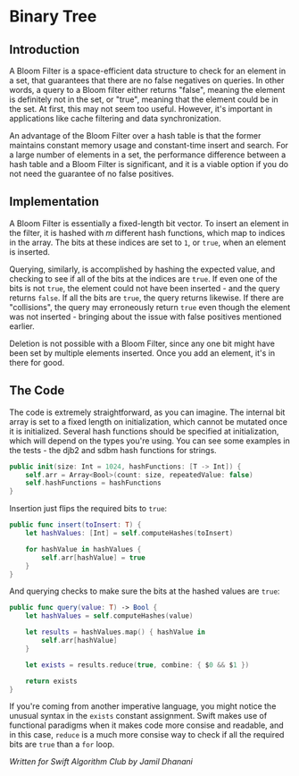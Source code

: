 # Binary Tree

## Introduction

A Bloom Filter is a space-efficient data structure to check for an element in a set, that guarantees that there are no false negatives on queries. In other words, a query to a Bloom filter either returns "false", meaning the element is definitely not in the set, or "true", meaning that the element could be in the set. At first, this may not seem too useful. However, it's important in applications like cache filtering and data synchronization.

An advantage of the Bloom Filter over a hash table is that the former maintains constant memory usage and constant-time insert and search. For a large number of elements in a set, the performance difference between a hash table and a Bloom Filter is significant, and it is a viable option if you do not need the guarantee of no false positives.

## Implementation

A Bloom Filter is essentially a fixed-length bit vector. To insert an element in the filter, it is hashed with *m* different hash functions, which map to indices in the array. The bits at these indices are set to `1`, or `true`, when an element is inserted.

Querying, similarly, is accomplished by hashing the expected value, and checking to see if all of the bits at the indices are `true`. If even one of the bits is not `true`, the element could not have been inserted - and the query returns `false`. If all the bits are `true`, the query returns likewise. If there are "collisions", the query may erroneously return `true` even though the element was not inserted - bringing about the issue with false positives mentioned earlier.

Deletion is not possible with a Bloom Filter, since any one bit might have been set by multiple elements inserted. Once you add an element, it's in there for good.

## The Code

The code is extremely straightforward, as you can imagine. The internal bit array is set to a fixed length on initialization, which cannot be mutated once it is initialized. Several hash functions should be specified at initialization, which will depend on the types you're using. You can see some examples in the tests - the djb2 and sdbm hash functions for strings.

```swift
public init(size: Int = 1024, hashFunctions: [T -> Int]) {
    self.arr = Array<Bool>(count: size, repeatedValue: false)
    self.hashFunctions = hashFunctions
}
```

Insertion just flips the required bits to `true`:

```swift
public func insert(toInsert: T) {
    let hashValues: [Int] = self.computeHashes(toInsert)

    for hashValue in hashValues {
        self.arr[hashValue] = true
    }
}
```

And querying checks to make sure the bits at the hashed values are `true`:

```swift
public func query(value: T) -> Bool {
    let hashValues = self.computeHashes(value)

    let results = hashValues.map() { hashValue in
        self.arr[hashValue]
    }

    let exists = results.reduce(true, combine: { $0 && $1 })

    return exists
}
```

If you're coming from another imperative language, you might notice the unusual syntax in the `exists` constant assignment. Swift makes use of functional paradigms when it makes code more consise and readable, and in this case, `reduce` is a much more consise way to check if all the required bits are `true` than a `for` loop. 

*Written for Swift Algorithm Club by Jamil Dhanani*
